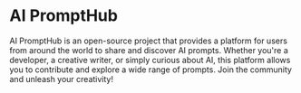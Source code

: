 # AI PromptHub
 AI PromptHub is an open-source project that provides a platform for users from around the world to share and discover AI prompts. Whether you're a developer, a creative writer, or simply curious about AI, this platform allows you to contribute and explore a wide range of prompts. Join the community and unleash your creativity!
